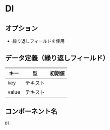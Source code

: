 # Dl

## オプション

- 繰り返しフィールドを使用

## データ定義（繰り返しフィールド）

| キー  | 型 | 初期値 |
| ----- | ------- | ------- |
| key   | テキスト |  |
| value | テキスト |  |

## コンポーネント名

`Dl`
